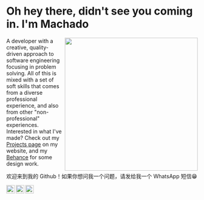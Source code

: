 <p align="center">
  <h1>Oh hey there, didn't see you coming in. I'm Machado</h1>
</p>

<img align='right' width="350" src="https://github-readme-stats.vercel.app/api?username=gabes-machado&show_icons=true&theme=tokyonight">

A developer with a creative, quality-driven approach to software engineering focusing in problem solving. All of this is mixed with a set of soft skills that comes from a diverse professional experience, and also from other "non-professional" experiences. Interested in what I've made? Check out my [Projects page](#) on my website, and my [Behance](https://www.behance.net/machadogabriel) for some design work.

欢迎来到我的 Github！如果你想问我一个问题，请发给我一个 WhatsApp 短信😁

<!--
Image icons are sourced from https://simpleicons.org/
-->
<a href="https://www.linkedin.com/in/gabriellmachado/">
  <img align="left" alt="Machado's LinkedIn" width="22px" src="https://cdn.jsdelivr.net/npm/simple-icons@v3/icons/linkedin.svg" />
</a>
<a href="https://github.com/gabes-machado">
  <img align="left" alt="Machado's Github" width="22px" src="https://cdn.jsdelivr.net/npm/simple-icons@v3/icons/github.svg" />
</a>
<a href="https://api.whatsapp.com/send?phone=5561998288252&text=Hi!%20Came%20here%20from%20Github.">
  <img align="left" alt="Machado's Whatsapp" width="22px" src="https://cdn.jsdelivr.net/npm/simple-icons@v3/icons/whatsapp.svg"
</a>
<br/>
